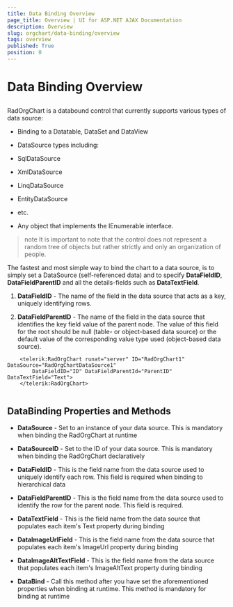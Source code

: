 ```yaml
---
title: Data Binding Overview
page_title: Overview | UI for ASP.NET AJAX Documentation
description: Overview
slug: orgchart/data-binding/overview
tags: overview
published: True
position: 0
---
```


# Data Binding Overview



## 

RadOrgChart is a databound control that currently supports various types of data source:

* Binding to a Datatable, DataSet and DataView

* DataSource types including:

* SqlDataSource

* XmlDataSource

* LinqDataSource

* EntityDataSource

* etc.

* Any object that implements the IEnumerable interface.

>note It is important to note that the control does not represent a random tree of objects but rather strictly and only an organization of people.
>


The fastest and most simple way to bind the chart to a data source, is to simply set a DataSource (self-referenced data) and to specify __DataFieldID__, __DataFieldParentID__ and all the details-fields such as __DataTextField__.

1. __DataFieldID__ - The name of the field in the data source that acts as a key, uniquely identifying rows.

1. __DataFieldParentID__ - The name of the field in the data source that identifies the key field value of the parent node. The value of this field for the root should be null (table- or object-based data source) or the default value of the corresponding value type used (object-based data source).

````ASPNET
	<telerik:RadOrgChart runat="server" ID="RadOrgChart1" DataSource="RadOrgChartDataSource1"
		DataFieldID="ID" DataFieldParentId="ParentID" DataTextField="Text">
	</telerik:RadOrgChart>
	
````



## DataBinding Properties and Methods

* __DataSource__ - Set to an instance of your data source. This is mandatory when binding the RadOrgChart at runtime

* __DataSourceID__ - Set to the ID of your data source. This is mandatory when binding the RadOrgChart declaratively

* __DataFieldID__ - This is the field name from the data source used to uniquely identify each row. This field is required when binding to hierarchical data

* __DataFieldParentID__ - This is the field name from the data source used to identify the row for the parent node. This field is required.

* __DataTextField__ - This is the field name from the data source that populates each item's Text property during binding

* __DataImageUrlField__ - This is the field name from the data source that populates each item's ImageUrl property during binding

* __DataImageAltTextField__ - This is the field name from the data source that populates each item's ImageAltText property during binding

* __DataBind__ - Call this method after you have set the aforementioned properties when binding at runtime. This method is mandatory for binding at runtime
